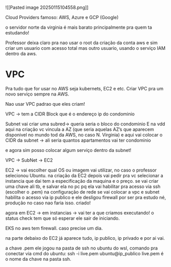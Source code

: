 ![[Pasted image 20250115104558.png]]


Cloud Providers famoso: AWS, Azure e GCP (Google)


o servidor norte da virginia é mais barato principalmente pra quem ta estudando!

Professor deixa claro pra nao usar o root da criação da conta aws e sim criar um usuario com acesso total mas outro usuario, usando o serviço IAM dentro da aws.

# VPC

Pra tudo que for usar no AWS seja kubernets, EC2 e etc. Criar VPC pra um novo serviço sempre na AWS.

Nao usar VPC padrao que eles criam!

VPC → tem a CIDR Block que é o endereço ip do condominio

Subnet
vai criar uma subred→ queria seria o bloco do condominio
E na vdd aqui na criação vc vincula a AZ (que seria aquelas AZ’s que aparecem disponivel no mundo tod da AWS, no caso N. Virginia)
e aqui vai colocar o CIDR da subnet → ali seria quantos apartamentos vai ter condominio


e agora sim posso colocar algum serviço dentro da subnet!


VPC  → SubNet → EC2


EC2 → vai escolher qual OS ou imagem vai utilizar, no caso o professor selecionou Ubuntu.
na criação da EC2 depois vai pedir pra vc selecionar a instancia que dai tem a especificação da maquina e o preço.
se vai criar uma chave ali tb, e salvar ela no pc pq ela vai habilitar pra acesso via ssh (escolher o .pem)
na configuração de rede se vai colocar a vpc e subnet
habilita o acesso via ip publico
e ele desligou firewall por ser pra estudo né, produção no caso nao faria isso.
criado!

agora em EC2 → em instancias → vai ter a que criamos executando! o status check tem que só esperar ele sair de iniciando.

EKS no aws tem firewall. caso precise um dia.

na parte debaixo do EC2 já aparece tudo, ip publico, ip privado e por ai vai.

a chave .pem ele jogou na pasta de ssh no ubuntu do wsl, comando pra conectar via cmd do ubuntu:
ssh -i live.pem ubuntu@ip_publico
live.pem é o nome da chave na pasta ssh.